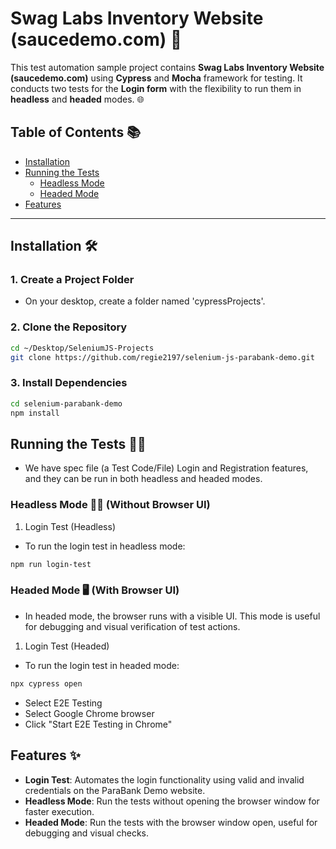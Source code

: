 # Swag Labs Inventory Website (saucedemo.com) 🚀

This test automation sample project contains **Swag Labs Inventory Website (saucedemo.com)** using **Cypress** and **Mocha** framework for testing. It conducts two tests for the **Login form** with the flexibility to run them in **headless** and **headed** modes. 🌐

## Table of Contents 📚

- [Installation](#installation)
- [Running the Tests](#running-the-tests)
  - [Headless Mode](#headless-mode)
  - [Headed Mode](#headed-mode)
- [Features](#features)

---

## Installation 🛠️

### 1. Create a Project Folder
- On your desktop, create a folder named 'cypressProjects'.

### 2. Clone the Repository

```bash
cd ~/Desktop/SeleniumJS-Projects
git clone https://github.com/regie2197/selenium-js-parabank-demo.git
```
### 3. Install Dependencies

```bash
cd selenium-parabank-demo
npm install
``` 

## Running the Tests 🏃‍♂️
- We have spec file (a Test Code/File) Login and Registration features, and they can be run in both headless and headed modes.

### Headless Mode 🧑‍💻 (Without Browser UI)

1. Login Test (Headless)
- To run the login test in headless mode:

```bash
npm run login-test
```

### Headed Mode 🖥️ (With Browser UI)
- In headed mode, the browser runs with a visible UI. This mode is useful for debugging and visual verification of test actions.

1. Login Test (Headed)
- To run the login test in headed mode:

```bash
npx cypress open
```
- Select E2E Testing
- Select Google Chrome browser
- Click "Start E2E Testing in Chrome"

## Features ✨

- **Login Test**: Automates the login functionality using valid and invalid credentials on the ParaBank Demo website.
- **Headless Mode**: Run the tests without opening the browser window for faster execution.
- **Headed Mode**: Run the tests with the browser window open, useful for debugging and visual checks.


